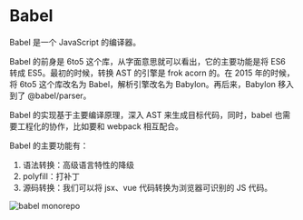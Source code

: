 # Babel

Babel 是一个 JavaScript 的编译器。

Babel 的前身是 6to5 这个库，从字面意思就可以看出，它的主要功能是将 ES6 转成 ES5。最初的时候，转换 AST 的引擎是 frok acorn 的。在 2015 年的时候，将 6to5 这个库改名为 Babel，解析引擎改名为 Babylon。再后来，Babylon 移入到了 @babel/parser。

Babel 的实现基于主要编译原理，深入 AST 来生成目标代码，同时，babel 也需要工程化的协作，比如要和 webpack 相互配合。

Babel 的主要功能有：

1. 语法转换：高级语言特性的降级
2. polyfill：打补丁
3. 源码转换：我们可以将 jsx、vue 代码转换为浏览器可识别的 JS 代码。

![babel monorepo](https://p3-juejin.byteimg.com/tos-cn-i-k3u1fbpfcp/abe081d25fca46aa9ffe82d3af40cd10~tplv-k3u1fbpfcp-zoom-in-crop-mark:3024:0:0:0.awebp)
